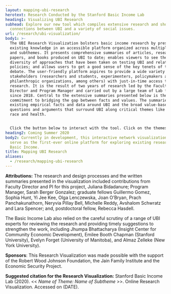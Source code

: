 ```yaml
---
layout: mapping-ubi-research
herotext: Research Conducted by the Stanford Basic Income Lab
heading1: Visualizing UBI Research
subhead: Explore our new tool which compiles extensive research and shows the
  connections between UBI and a variety of social issues.
url: /research/ubi-visualization/
body1: >-
  The UBI Research Visualization bolsters basic income research by presenting
  existing knowledge in an accessible platform organized across multiple themes
  and subthemes. It presents comprehensive summaries of articles, research
  papers, and books produced on UBI to date; enables viewers to see the
  diversity of approaches that have been taken on testing UBI and related
  policies; and allows users to get a good sense of the key tenets of the
  debate. The user-friendly platform aspires to provide a wide variety of
  stakeholders (researchers and students, experimenters, policymakers and
  philanthropic organizations, among others) with just-in-time access to UBI
  research. It is the result of two years of research led by the Faculty
  Director and Program Manager and carried out by a large team of Lab fellows
  since 2018. Central to the extensive summaries presented below is the
  commitment to bridging the gap between facts and values. The summaries present
  existing empirical facts and data around UBI and the broad value-based
  questions and arguments that surround UBI along critical themes like gender,
  race and health.


  Click the button below to interact with the tool. Click on the themes (represented by colored circles) within the visualization to learn about the ways basic income connects with each of these areas of life and society.
heading2: Coming Summer 2020
body2: Currently in development, this interactive network visualization will
  serve as the first-ever online platform for exploring existing research on
  Basic Income.
title: Mapping UBI Research
aliases:
  - /research/mapping-ubi-research
---
```

**Attributions:** The research and design processes and the written summaries presented in the visualization included contributions from Faculty Director and PI for this project, Juliana Bidadanure; Program Manager, Sarah Berger Gonzalez; graduate fellows Guillermo Gomez, Sophia Hunt, Yi Jee Kee, Olga Lenczewska, Joan O’Bryan, Prach Panchakunathorn, Neryvia Pillay Bell, Michelle Reddy, Avshalom Schwratz and Lara Spencer; and, postdoctoral fellow, Rebecca Hasdell. 

The Basic Income Lab also relied on the careful scrutiny of a range of UBI experts for reviewing the research and providing timely suggestions to strengthen the work, including Jhumpa Bhattacharya (Insight Center for Community Economic Development), Emilee Booth Chapman (Stanford University), Evelyn Forget (University of Manitoba), and Almaz Zelleke (New York University).

**Sponsors**: This Research Visualization was made possible with the support of the Robert Wood Johnson Foundation, the Jain Family Institute and the Economic Security Project.

**Suggested citation for the Research Visualization:** Stanford Basic Income Lab (2020). << *Name of Theme: Name of Subtheme* >>. Online Research Visualization. Accessed on (DATE).